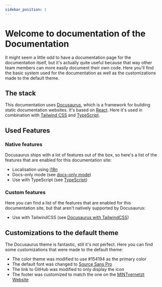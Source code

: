 ```yaml
---
sidebar_position: 1
---
```


# Welcome to documentation of the Documentation
It might seem a little odd to have a documentation page for the documentation itself, but it's actually quite useful
because that way other team members can more easily document their own code. Here you'll find the basic system used for the documentation
as well as the customizations made to the default theme.

## The stack
This documentation uses [Docusaurus](https://docusaurus.io/), which is a framework for building static documentation websites.
It's based on [React](https://reactjs.org/). Here it's used in combination with [Tailwind CSS](https://tailwindcss.com/) and [TypeScript](https://www.typescriptlang.org/).

## Used Features

### Native features
Docusaurus ships with a lot of features out of the box, so here's a list of the features that are enabled for this documentation site:
- Localisation using [i18n](https://docusaurus.io/docs/i18n/introduction)
- Docs-only mode (see [docs-only mode](https://docusaurus.io/docs/docs-introduction#docs-only-mode))
- Use with TypeScript (see [TypeScript](https://docusaurus.io/docs/typescript-support))

### Custom features
Here you can find a list of the features that are enabled for this documentation site, but that aren't natively supported by Docusaurus:
- Use with TailwindCSS (see [Docusaurus with TailwindCSS](https://dev.to/sajclarke_62/using-tailwindcss-v3-in-docusaurus-in-5-steps-5c26))

## Customizations to the default theme
The Docusaurus theme is fantastic, still it's not perfect. Here you can find some customizations that were made to the default theme:
- The color theme was modified to use #154194 as the primary color
- The default font was changed to [Source Sans Pro](https://fonts.google.com/specimen/Source+Sans+Pro)
- The link to GitHub was modified to only display the icon
- The footer was customized to match the one on the [MINTvernetzt Website](https://www.mint-vernetzt.de/)
